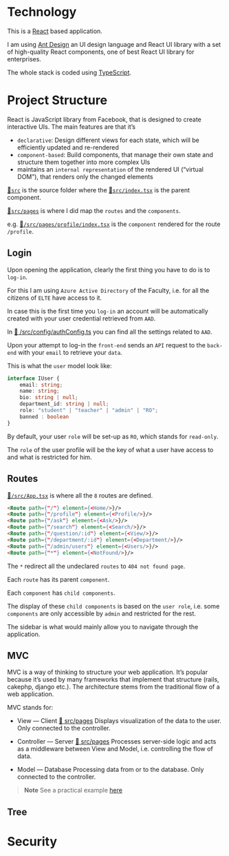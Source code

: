 # Technology
This is a [React](https://reactjs.org/) based application. 

I am using [Ant Design](https://ant.design/) an UI design language and React UI library with 
a set of high-quality React components, one of best React UI library for enterprises.

The whole stack is coded using [TypeScript](https://www.typescriptlang.org/).

# Project Structure
React is JavaScript library from Facebook, that is designed to create interactive UIs. The main features are that it’s

- `declarative`: Design different views for each state, which will be efficiently updated and re-rendered
- `component-based`: Build components, that manage their own state and structure them together into more complex UIs
- maintains an `internal representation` of the rendered UI (“virtual DOM”), that renders only the changed elements

[:open_file_folder:`src`](/src) is the source folder where the [:page_facing_up:`src/index.tsx`](/src/index.tsx) is the parent component.

[:open_file_folder:`src/pages`](/src/pages) is where I did map the `routes` and the `components`.

e.g. [:page_facing_up:`/src/pages/profile/index.tsx`](/src/pages/profile/index.tsx) is the `component` rendered for the route `/profile`.

## Login
Upon opening the application, clearly the first thing you have to do is to `log-in`.

For this I am using `Azure Active Directory` of the Faculty, i.e. for all the citizens of `ELTE` have access to it.

In case this is the first time you `log-in` an account 
will be automatically created with your user credential retrieved from `AAD`.

In [:open_file_folder: /src/config/authConfig.ts](/src/config/authConfig.ts) you can find all the settings related to `AAD`.

Upon your attempt to log-in the `front-end` sends an `API` request to the `back-end` 
with your `email` to retrieve your `data`.  

This is what the `user` model look like:
```typescript
interface IUser {
    email: string;
    name: string;
    bio: string | null;
    department_id: string | null;
    role: "student" | "teacher" | "admin" | "RO";
    banned : boolean
}
```
By default, your user `role` will be set-up as `RO`, which stands for `read-only`.

The `role` of the user profile will be the key of what a user have access to and what is restricted for him.

## Routes
[:page_facing_up:`/src/App.tsx`](/src/App.tsx) is where all the `8` routes are defined. 

```html
<Route path={"/"} element={<Home/>}/>
<Route path={"/profile"} element={<Profile/>}/>
<Route path={"/ask"} element={<Ask/>}/>
<Route path={"/search"} element={<Search/>}/>
<Route path={"/question/:id"} element={<View/>}/>
<Route path={"/department/:id"} element={<Department/>}/>
<Route path={"/admin/users"} element={<Users/>}/>
<Route path={"*"} element={<NotFound/>}/>
```

The `*` redirect all the undeclared `routes` to `404 not found page`.

Each `route` has its parent `component`. 

Each `component` has `child components`. 

The display of these `child components` is based on the `user role`,
i.e. some `components` are only accessible by `admin` and restricted for the rest. 

The sidebar is what would mainly allow you to navigate through the application.

## MVC
MVC is a way of thinking to structure your web application. 
It’s popular because it’s used by many frameworks that implement that structure (rails, cakephp, django etc.).
The architecture stems from the traditional flow of a web application.

MVC stands for:
- View — Client [:open_file_folder: src/pages](/src/pages)
Displays visualization of the data to the user. Only connected to the controller.

- Controller — Server [:open_file_folder: src/pages](/src/api)
Processes server-side logic and acts as a middleware between View and Model, i.e. controlling the flow of data.

- Model — Database
Processing data from or to the database. Only connected to the controller.

> **Note**
> See a practical example [here](https://www.tutorialspoint.com/design_pattern/mvc_pattern.htm)

## Tree


# Security

